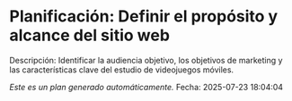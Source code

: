 # Planificación: Definir el propósito y alcance del sitio web

Descripción: Identificar la audiencia objetivo, los objetivos de marketing y las características clave del estudio de videojuegos móviles.

*Este es un plan generado automáticamente.*
Fecha: 2025-07-23 18:04:04
